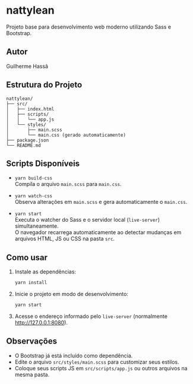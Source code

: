 # nattylean

Projeto base para desenvolvimento web moderno utilizando Sass e Bootstrap.

## Autor

Guilherme Hassã

## Estrutura do Projeto

```
nattylean/
├── src/
│   ├── index.html
│   ├── scripts/
│   │   └── app.js
│   └── styles/
│       ├── main.scss
│       └── main.css (gerado automaticamente)
├── package.json
└── README.md
```

## Scripts Disponíveis

- `yarn build-css`  
  Compila o arquivo `main.scss` para `main.css`.

- `yarn watch-css`  
  Observa alterações em `main.scss` e gera automaticamente o `main.css`.

- `yarn start`  
  Executa o watcher do Sass e o servidor local (`live-server`) simultaneamente.  
  O navegador recarrega automaticamente ao detectar mudanças em arquivos HTML, JS ou CSS na pasta `src`.

## Como usar

1. Instale as dependências:
   ```sh
   yarn install
   ```

2. Inicie o projeto em modo de desenvolvimento:
   ```sh
   yarn start
   ```

3. Acesse o endereço informado pelo `live-server` (normalmente http://127.0.0.1:8080).

## Observações

- O Bootstrap já está incluído como dependência.
- Edite o arquivo `src/styles/main.scss` para customizar seus estilos.
- Coloque seus scripts JS em `src/scripts/app.js` ou outros arquivos na mesma pasta.